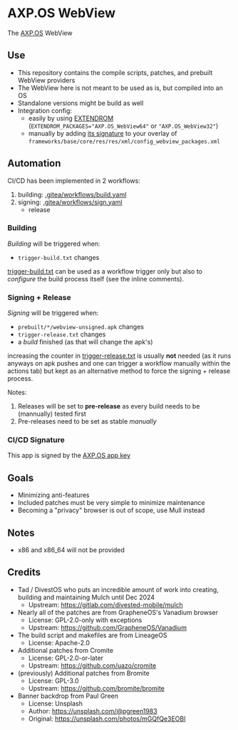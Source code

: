 AXP.OS WebView
=====
The [AXP.OS](https://axpos.org/) WebView

## Use

- This repository contains the compile scripts, patches, and prebuilt WebView providers
- The WebView here is not meant to be used as is, but compiled into an OS
- Standalone versions might be build as well
- Integration config:
    - easily by using [EXTENDROM](https://github.com/sfX-android/android_vendor_extendrom) (`EXTENDROM_PACKAGES="AXP.OS_WebView64"` or `"AXP.OS_WebView32"`)
    - manually by adding [its signature](https://github.com/sfX-android/android_vendor_extendrom/blob/main/extra/webview_axp.os.sig.xml) to your overlay of `frameworks/base/core/res/res/xml/config_webview_packages.xml`

## Automation

CI/CD has been implemented in 2 workflows:
1. building: [.gitea/workflows/build.yaml](.gitea/workflows/build.yaml)
1. signing: [.gitea/workflows/sign.yaml](.gitea/workflows/sign.yaml)
   - release

### Building

_Building_ will be triggered when:
- `trigger-build.txt` changes

[trigger-build.txt](trigger-build.txt) can be used as a workflow trigger only but also to _configure_ the build process itself (see the inline comments).

### Signing + Release

_Signing_ will be triggered when:
- `prebuilt/*/webview-unsigned.apk` changes
- `trigger-release.txt` changes
- a _build_ finished (as that will change the apk's)

increasing the counter in [trigger-release.txt](trigger-release.txt) is usually **not** needed (as it runs anyways on apk pushes and one can trigger a workflow manually within the actions tab) but kept as an alternative method to force the signing + release process.

Notes:
1. Releases will be set to **pre-release** as every build needs to be (mannually) tested first
1. Pre-releases need to be set as stable _manually_

### CI/CD Signature

This app is signed by the [AXP.OS app key](https://github.com/AXP-OS/build/wiki/Signatures#axpos-app-signature)

## Goals

- Minimizing anti-features
- Included patches must be very simple to minimize maintenance
- Becoming a "privacy" browser is out of scope, use Mull instead

## Notes

- x86 and x86_64 will not be provided

## Credits

- Tad / DivestOS who puts an incredible amount of work into creating, building and maintaining Mulch until Dec 2024
    - Upstream: https://gitlab.com/divested-mobile/mulch
- Nearly all of the patches are from GrapheneOS's Vanadium browser
    - License: GPL-2.0-only with exceptions
    - Upstream: https://github.com/GrapheneOS/Vanadium
- The build script and makefiles are from LineageOS
    - License: Apache-2.0
- Additional patches from Cromite
    - License: GPL-2.0-or-later
    - Upstream: https://github.com/uazo/cromite
- (previously) Additional patches from Bromite
    - License: GPL-3.0
    - Upstream: https://github.com/bromite/bromite
- Banner backdrop from Paul Green
    - License: Unsplash
    - Author: https://unsplash.com/@pgreen1983
    - Original: https://unsplash.com/photos/mGQfQe3EOBI
